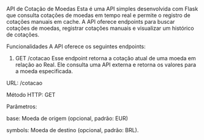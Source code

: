 API de Cotação de Moedas
Esta é uma API simples desenvolvida com Flask que consulta cotações de moedas em tempo real e permite o registro de cotações manuais em cache. A API oferece endpoints para buscar cotações de moedas, registrar cotações manuais e visualizar um histórico de cotações.

Funcionalidades
A API oferece os seguintes endpoints:

1. GET /cotacao
Esse endpoint retorna a cotação atual de uma moeda em relação ao Real. Ele consulta uma API externa e retorna os valores para a moeda especificada.

URL: /cotacao

Método HTTP: GET

Parâmetros:

base: Moeda de origem (opcional, padrão: EUR)

symbols: Moeda de destino (opcional, padrão: BRL).
